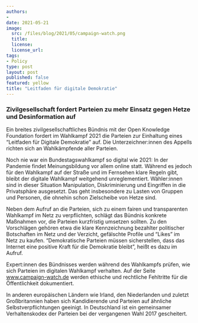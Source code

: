 ```yaml
---
authors:
- 
date: 2021-05-21
image:
  src: /files/blog/2021/05/campaign-watch.png
  title:
  license:
  license_url:
tags:
- Policy
type: post
layout: post
published: false
featured: yellow
title: "Leitfaden für digitale Demokratie"
---
```

### Zivilgesellschaft fordert Parteien zu mehr Einsatz gegen Hetze und Desinformation auf

Ein breites zivilgesellschaftliches Bündnis mit der Open Knowledge Foundation fordert im Wahlkampf 2021 die Parteien zur Einhaltung eines “Leitfaden für Digitale Demokratie” auf. Die Unterzeichner:innen des Appells richten sich an Wahlkämpfende aller Parteien.

Noch nie war ein Bundestagswahlkampf so digital wie 2021: In der Pandemie findet Meinungsbildung vor allem online statt. Während es jedoch für den Wahlkampf auf der Straße und im Fernsehen klare Regeln gibt, bleibt der digitale Wahlkampf weitgehend unreglementiert. Wähler:innen sind in dieser Situation Manipulation, Diskriminierung und Eingriffen in die Privatsphäre ausgesetzt. Das geht insbesondere zu Lasten von Gruppen und Personen, die ohnehin schon Zielscheibe von Hetze sind.

Neben dem Aufruf an die Parteien, sich zu einem fairen und transparenten Wahlkampf im Netz zu verpflichten, schlägt das Bündnis konkrete Maßnahmen vor, die Parteien kurzfristig umsetzen sollten. Zu den Vorschlägen gehören etwa die klare Kennzeichnung bezahlter politischer Botschaften im Netz und der Verzicht, gefälschte Profile und “Likes” im Netz zu kaufen. “Demokratische Parteien müssen sicherstellen, dass das Internet eine positive Kraft für die Demokratie bleibt”, heißt es dazu im Aufruf.

Expert:innen des Bündnisses werden während des Wahlkampfs prüfen, wie sich Parteien im digitalen Wahlkampf verhalten. Auf der Seite www.campaign-watch.de werden ethische und rechtliche Fehltritte für die Öffentlichkeit dokumentiert.

In anderen europäischen Ländern wie Irland, den Niederlanden und zuletzt Großbritannien haben sich Kandidierende und Parteien auf ähnliche Selbstverpflichtungen geeinigt. In Deutschland ist ein gemeinsamer Verhaltenskodex der Parteien bei der vergangenen Wahl 2017 gescheitert.
